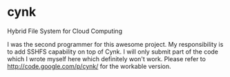 cynk
====

Hybrid File System for Cloud Computing

I was the second programmer for this awesome project. My responsibility is to add SSHFS capability on top of Cynk. I will only submit part of the code which I wrote myself here which definitely won't work.
Please refer to http://code.google.com/p/cynk/ for the workable version.
